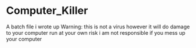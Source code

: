 # Computer_Killer
A batch file i wrote up 
Warning: this is not a virus however it will do damage to your computer run at your own risk i am not responsible if you mess up your computer
